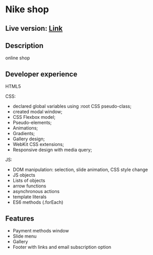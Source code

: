 # Nike shop

## Live version: [Link](https://shoes-shop-five.vercel.app/)

## Description
online shop

## Developer experience
HTML5

CSS:
- declared global variables using :root CSS pseudo-class;
- created modal window;
- CSS Flexbox model;
- Pseudo-elements;
- Animations;
- Gradients;
- Gallery design;
- WebKit CSS extensions;
- Responsive design with media query; 

JS: 
- DOM manipulation: selection, slide animation, CSS style change
- JS objects
- Lists of objects
- arrow functions
- asynchronous actions
- template literals
- ES6 methods (.forEach)

## Features
- Payment methods window 
- Slide menu
- Gallery
- Footer with links and email subscription option
